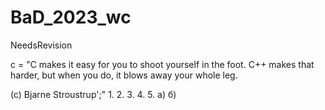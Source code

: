 # BaD_2023_wc
NeedsRevision

с = "C makes it easy for you to shoot yourself in the foot. C++ makes that harder, but when you do, it blows away your whole leg. 

(с) Bjarne Stroustrup';"
1.
2.
3.
4.
5.
  а)
  б)

